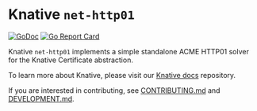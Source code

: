 # Knative `net-http01`

[![GoDoc](https://godoc.org/knative.dev/net-http01?status.svg)](https://godoc.org/knative.dev/net-http01)
[![Go Report Card](https://goreportcard.com/badge/knative/net-http01)](https://goreportcard.com/report/knative/net-http01)

Knative `net-http01` implements a simple standalone ACME HTTP01 solver for the
Knative Certificate abstraction.

To learn more about Knative, please visit our
[Knative docs](https://github.com/knative/docs) repository.

If you are interested in contributing, see [CONTRIBUTING.md](./CONTRIBUTING.md)
and [DEVELOPMENT.md](./DEVELOPMENT.md).

